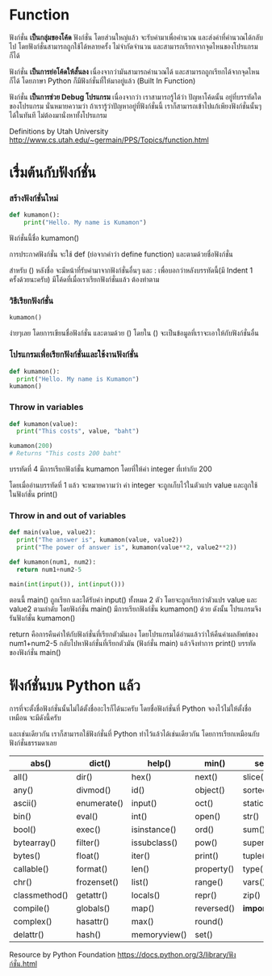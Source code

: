 # Function
ฟังก์ชั่น **เป็นกลุ่มของโค้ด** ฟังก์ชั่น โดยส่วนใหญ่แล้ว จะรับค่ามาเพื่อคำนวณ และส่งค่าที่คำนวณได้กลับไป โดยฟังก์ชั่นสามารถถูกใช้ได้หลายครั้ง ไม่จำกัดจำนวน และสามารถเรียกจากจุดไหนของโปรแกรมก็ได้

ฟังก์ชั่น **เป็นการย่อโค้ดให้สั้นลง** เนื่องจากว่ามันสามารถคำนวณได้ และสามารถถูกเรียกได้จากจุดไหนก็ได้ โดยภาษา Python ก็มีฟังก์ชั่นที่ให้มาอยู่แล้ว (Built In Function)

ฟังก์ชั่น **เป็นการช่วย Debug โปรแกรม** เนื่องจากว่า เราสามารถรู้ได้ว่า ปัญหาโค้ดนั้น อยู่ที่บรรทัดใดของโปรแกรม นั่นหมายความว่า ถ้าเรารู้ว่าปัญหาอยู่ที่ฟังก์ชั่นนี้ เราก็สามารถเข้าไปแก้เพียงฟังก์ชั่นนั้นๆ ได้ในทันที ไม่ต้องมานั่งหาทั้งโปรแกรม

Definitions by Utah University http://www.cs.utah.edu/~germain/PPS/Topics/function.html


# เรื่มต้นกับฟังก์ชั่น

### สร้างฟังก์ชั่นใหม่
```python
def kumamon():
    print("Hello. My name is Kumamon")
```
ฟังก์ชั่นนี้ชื่อ kumamon()

การประกาศฟังก์ชั่น จะใช้ def (ย่อจากคำว่า define function) และตามด้วยชื่อฟังก์ชั่น

สำหรับ () หลังชื่อ จะมีหน้าที่รับค่ามาจากฟังก์ชั่นอื่นๆ และ : เพื่อบอกว่าหลังบรรทัดนี้(มี Indent 1 ครั้งด้วยนะครับ) มีโค้ดที่เมื่อเราเรียกฟังก์ชั่นแล้ว ต้องทำตาม

### วิธีเรียกฟังก์ชั่น
```python
kumamon()
```
ง่ายๆเลย โดยการเขียนชื่อฟังก์ชั่น และตามด้วย () โดยใน () จะเป็นข้อมูลที่เราจะเอาให้กับฟังก์ชั่นอื่น

### โปรแกรมเพื่อเรียกฟังก์ชั่นและใช้งานฟังก์ชั่น
```python
def kumamon():
  print("Hello. My name is Kumamon")
kumamon()
```

### Throw in variables
```python
def kumamon(value):
  print("This costs", value, "baht")

kumamon(200)
# Returns "This costs 200 baht"
```
บรรทัดที่ 4 มีการเรียกฟังก์ชั่น kumamon โดยที่ให้ค่า integer ที่เท่ากับ 200

โดยเมื่ออ่านบรรทัดที่ 1 แล้ว จะหมายความว่า ค่า integer จะถูกเก็บไว้ในตัวแปร value และถูกใช้ในฟังก์ชั่น print()

### Throw in and out of variables
```python
def main(value, value2):
  print("The answer is", kumamon(value, value2))
  print("The power of answer is", kumamon(value**2, value2**2))

def kumamon(num1, num2):
  return num1+num2-5

main(int(input()), int(input()))
```
ตอนนี้ main() ถูกเรียก และได้รับค่า input() ทั้งหมด 2 ตัว โดยจะถูกเรียกว่าตัวแปร value และ value2 ตามลำดับ โดยฟังก์ชั่น main() มีการเรียกฟังก์ชั่น kumamon() ด้วย ดังนั้น โปรแกรมจึงรันฟังก์ชั่น kumamon()

return คือการคืนค่าให้กับฟังก์ชั่นที่เรียกตัวมันเอง โดยโปรแกรมได้อ่านแล้วว่าให้คืนค่าผลลัพท์ของ num1+num2-5 กลับไปหาฟังก์ชั่นที่เรียกตัวมัน (ฟังก์ชั่น main) แล้วจึงทำการ print() บรรทัดของฟังก์ชั่น main()

# ฟังก์ชั่นบน Python แล้ว

การที่จะตั้งชื่อฟังก์ชั่นนั้นไม่ได้ตั้งชื่ออะไรก็ได้นะครับ โดยชื่อฟังก์ชั่นที่ Python จองไว้ไม่ให้ตั้งชื่อเหมือน จะมีดังนี้ครับ

และเช่นเดียวกัน เราก็สามารถใช้ฟังก์ชั่นที่ Python ทำไว้แล้วได้เช่นเดียวกัน โดยการเรียกเหมือนกับฟังก์ชั่นธรรมดาเลย

| abs()         | dict()      | help()       | min()      | setattr()      |
| ------------- | ----------- | ------------ | ---------- | -------------- |
| all()         | dir()       | hex()        | next()     | slice()        |
| any()         | divmod()    | id()         | object()   | sorted()       |
| ascii()       | enumerate() | input()      | oct()      | staticmethod() |
| bin()         | eval()      | int()        | open()     | str()          |
| bool()        | exec()      | isinstance() | ord()      | sum()          |
| bytearray()   | filter()    | issubclass() | pow()      | super()        |
| bytes()       | float()     | iter()       | print()    | tuple()        |
| callable()    | format()    | len()        | property() | type()         |
| chr()         | frozenset() | list()       | range()    | vars()         |
| classmethod() | getattr()   | locals()     | repr()     | zip()          |
| compile()     | globals()   | map()        | reversed() | __import__()   |
| complex()     | hasattr()   | max()        | round()    |                |
| delattr()     | hash()      | memoryview() | set()      |                |

Resource by Python Foundation https://docs.python.org/3/library/ฟังก์ชั่น.html

